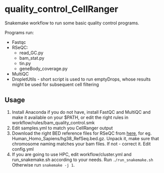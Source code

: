 # quality_control_CellRanger

Snakemake workflow to run some basic quality control programs.

Programs run:

* Fastqc
* RSeQC:
  * read_GC.py
  * bam_stat.py
  * tin.py
  * geneBody_coverage.py
* MultiQC
* DropletUtils - short script is used to run emptyDrops, whose results might be used for subsequent cell filtering

## Usage

1. Install Anaconda if you do not have, install FastQC and MultiQC and make it available on your $PATH, or edit the right rules in workflow/rules/bam_quality_control.smk
2. Edit samples.yml to match you CellRanger output
3. Download the right BED reference files for RSeQC from [here](https://sourceforge.net/projects/rseqc/files/BED/), for eg.  Human_Homo_Sapiens/hg38_RefSeq.bed.gz. Unpack it, make sure that chromosome naming matches your bam files. If not - correct it. Edit config.yml 
3. If you are going to use HPC, edit workflow/cluster.yml and run_snakemake.sh according to your needs. Run `./run_snakemake.sh` Otherwise run `snakemake -j 1`.
